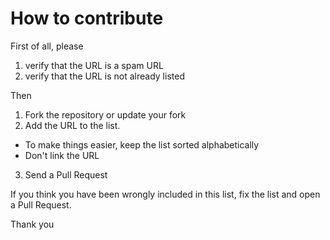 # How to contribute

First of all, please
1. verify that the URL is a spam URL
2. verify that the URL is not already listed

Then
1. Fork the repository or update your fork
2. Add the URL to the list. 
  - To make things easier, keep the list sorted alphabetically
  - Don't link the URL
3. Send a Pull Request

If you think you have been wrongly included in this list, fix the list and open a Pull Request. 

Thank you
